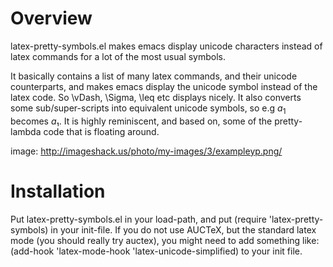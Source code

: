 Overview
========
latex-pretty-symbols.el makes emacs display unicode characters instead of latex
commands for a lot of the most usual symbols.

It basically contains a list of many latex commands, and their unicode
counterparts, and makes emacs display the unicode symbol instead of the latex
code. So \vDash, \Sigma, \leq etc displays nicely. It also converts some
sub/super-scripts into equivalent unicode symbols, so e.g $a_1$ becomes $a₁$. It
is highly reminiscent, and based on, some of the pretty-lambda code that is
floating around.

image: http://imageshack.us/photo/my-images/3/exampleyp.png/

Installation
============
Put latex-pretty-symbols.el  in your load-path, and put 
(require 'latex-pretty-symbols) in your init-file.
If you do not use AUCTeX, but the standard latex mode (you should really try 
auctex), you might need to add something like:
(add-hook 'latex-mode-hook 'latex-unicode-simplified)
to your init file. 